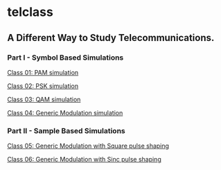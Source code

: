 # telclass

## A Different Way to Study Telecommunications.

### Part I - Symbol Based Simulations

[Class 01: PAM simulation](
 https://github.com/joary/telclass/blob/master/grc/C01_simple_pam)

[Class 02: PSK simulation](
 https://github.com/joary/telclass/blob/master/grc/C02_simple_psk)

[Class 03: QAM simulation](
 https://github.com/joary/telclass/blob/master/grc/C03_simple_qam)

[Class 04: Generic Modulation simulation](
 https://github.com/joary/telclass/blob/master/grc/C04_generic_modulation)

### Part II - Sample Based Simulations

[Class 05: Generic Modulation with Square pulse shaping](
 https://github.com/joary/telclass/blob/master/grc/C05_square_pulse_shaping)

[Class 06: Generic Modulation with Sinc pulse shaping](
    https://github.com/joary/telclass/blob/master/grc/C06_sinc_pulse_shaping)
